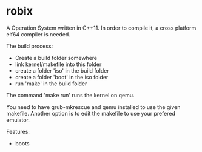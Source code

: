 robix
=====

A Operation System written in C++11. In order to compile it, a cross platform elf64 compiler is needed.

The build process:

 - Create a build folder somewhere
 - link kernel/makefile into this folder
 - create a folder 'iso' in the build folder
 - create a folder 'boot' in the iso folder
 - run 'make' in the build folder

The command 'make run' runs the kernel on qemu.

You need to have grub-mkrescue and qemu installed to use the given makefile. Another option is to edit the
makefile to use your prefered emulator.

Features:

 - boots
